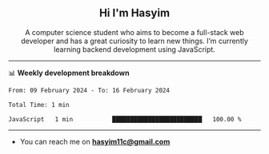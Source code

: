 <h2 align="center">Hi I'm Hasyim</h2>

<p align="center">A computer science student who aims to become a full-stack web developer and has a great curiosity to learn new things. I’m currently learning backend development using JavaScript.</p>

---

📊 **Weekly development breakdown**

<!--START_SECTION:waka-->

```txt
From: 09 February 2024 - To: 16 February 2024

Total Time: 1 min

JavaScript   1 min           █████████████████████████   100.00 %
```

<!--END_SECTION:waka-->

---

- You can reach me on **hasyim11c@gmail.com**
